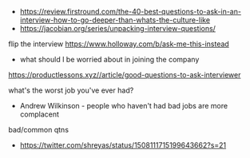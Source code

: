 
- https://review.firstround.com/the-40-best-questions-to-ask-in-an-interview-how-to-go-deeper-than-whats-the-culture-like
- https://jacobian.org/series/unpacking-interview-questions/


flip the interview https://www.holloway.com/b/ask-me-this-instead
- what should I be worried about in joining the company

https://productlessons.xyz//article/good-questions-to-ask-interviewer

what's the worst job you've ever had?
- Andrew Wilkinson - people who haven't had bad jobs are more complacent


bad/common qtns
- https://twitter.com/shreyas/status/1508111715199643662?s=21